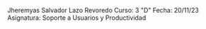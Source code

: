 Jheremyas Salvador Lazo Revoredo 
Curso: 3 "D"
Fecha: 20/11/23
Asignatura: Soporte a Usuarios y Productividad